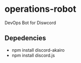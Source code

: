 # operations-robot
DevOps Bot for Diswcord

## Depedencies

* npm install discord-akairo
* npm install discord.js

